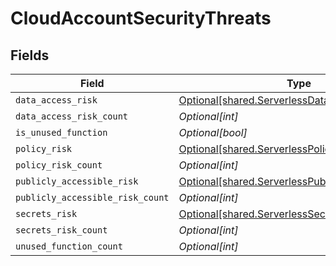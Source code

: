 # CloudAccountSecurityThreats


## Fields

| Field                                                                                                        | Type                                                                                                         | Required                                                                                                     | Description                                                                                                  |
| ------------------------------------------------------------------------------------------------------------ | ------------------------------------------------------------------------------------------------------------ | ------------------------------------------------------------------------------------------------------------ | ------------------------------------------------------------------------------------------------------------ |
| `data_access_risk`                                                                                           | [Optional[shared.ServerlessDataAccessRisk]](../../models/shared/serverlessdataaccessrisk.md)                 | :heavy_minus_sign:                                                                                           | N/A                                                                                                          |
| `data_access_risk_count`                                                                                     | *Optional[int]*                                                                                              | :heavy_minus_sign:                                                                                           | N/A                                                                                                          |
| `is_unused_function`                                                                                         | *Optional[bool]*                                                                                             | :heavy_minus_sign:                                                                                           | N/A                                                                                                          |
| `policy_risk`                                                                                                | [Optional[shared.ServerlessPolicyRisk]](../../models/shared/serverlesspolicyrisk.md)                         | :heavy_minus_sign:                                                                                           | N/A                                                                                                          |
| `policy_risk_count`                                                                                          | *Optional[int]*                                                                                              | :heavy_minus_sign:                                                                                           | N/A                                                                                                          |
| `publicly_accessible_risk`                                                                                   | [Optional[shared.ServerlessPubliclyAccessibleRisk]](../../models/shared/serverlesspubliclyaccessiblerisk.md) | :heavy_minus_sign:                                                                                           | N/A                                                                                                          |
| `publicly_accessible_risk_count`                                                                             | *Optional[int]*                                                                                              | :heavy_minus_sign:                                                                                           | N/A                                                                                                          |
| `secrets_risk`                                                                                               | [Optional[shared.ServerlessSecretsRisk]](../../models/shared/serverlesssecretsrisk.md)                       | :heavy_minus_sign:                                                                                           | N/A                                                                                                          |
| `secrets_risk_count`                                                                                         | *Optional[int]*                                                                                              | :heavy_minus_sign:                                                                                           | N/A                                                                                                          |
| `unused_function_count`                                                                                      | *Optional[int]*                                                                                              | :heavy_minus_sign:                                                                                           | N/A                                                                                                          |